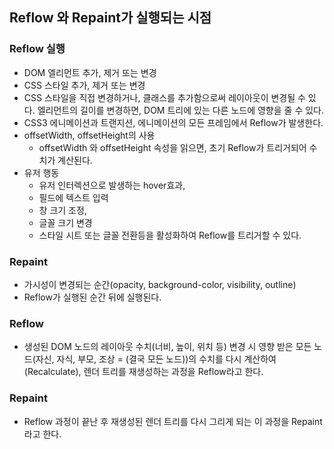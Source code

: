 ## Reflow 와 Repaint가 실행되는 시점

### Reflow 실행

- DOM 엘리먼트 추가, 제거 또는 변경
- CSS 스타일 추가, 제거 또는 변경
- CSS 스타일을 직접 변경하거나, 클래스를 추가함으로써 레이아웃이 변경될 수 있다. 엘리먼트의 길이를 변경하면, DOM 트리에 있는 다른 노드에 영향을 줄 수 있다.
- CSS3 에니메이션과 트랜지션, 에니메이션의 모든 프레임에서 Reflow가 발생한다.
- offsetWidth, offsetHeight의 사용
  - offsetWidth 와 offsetHeight 속성을 읽으면, 초기 Reflow가 트리거되어 수치가 계산된다.
- 유저 행동
  - 유저 인터렉션으로 발생하는 hover효과,
  - 필드에 텍스트 입력
  - 창 크기 조정,
  - 글꼴 크기 변경
  - 스타일 시트 또는 글꼴 전환등을 활성화하여 Reflow를 트리거할 수 있다.

### Repaint

- 가시성이 변경되는 순간(opacity, background-color, visibility, outline)
- Reflow가 실행된 순간 뒤에 실행된다.

### Reflow

- 생성된 DOM 노드의 레이아웃 수치(너비, 높이, 위치 등) 변경 시 영향 받은 모든 노드(자신, 자식, 부모, 조상 = (결국 모든 노드))의 수치를 다시 계산하여(Recalculate), 렌더 트리를 재생성하는 과정을 Reflow라고 한다.

### Repaint

- Reflow 과정이 끝난 후 재생성된 렌더 트리를 다시 그리게 되는 이 과정을 Repaint라고 한다.
